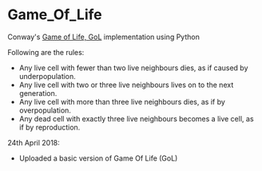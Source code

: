 # Game_Of_Life
Conway's [Game of Life, GoL](https://en.wikipedia.org/wiki/Conway%27s_Game_of_Life) implementation using Python

Following are the rules:

* Any live cell with fewer than two live neighbours dies, as if caused by underpopulation.
* Any live cell with two or three live neighbours lives on to the next generation.
* Any live cell with more than three live neighbours dies, as if by overpopulation.
* Any dead cell with exactly three live neighbours becomes a live cell, as if by reproduction.

 24th April 2018: 

* Uploaded a basic version of Game Of Life (GoL)
